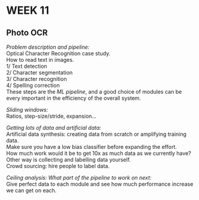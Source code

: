 # **WEEK 11**

## **Photo OCR**  

*Problem description and pipeline:*  
Optical Character Recognition case study.  
How to read text in images.  
1/ Text detection  
2/ Character segmentation  
3/ Character recognition  
4/ Spelling correction  
These steps are the *ML pipeline*, and a good choice of modules can be every important in the efficiency of the overall system.  

*Sliding windows:*  
Ratios, step-size/stride, expansion...

*Getting lots of data and artificial data:*  
Artificial data synthesis: creating data from scratch or amplifying training data.  
Make sure you have a low bias classifier before expanding the effort.  
How much work would it be to get 10x as much data as we currently have?  
Other way is collecting and labelling data yourself.  
Crowd sourcing: hire people to label data.

*Ceiling analysis: What part of the pipeline to work on next:*  
Give perfect data to each module and see how much performance increase we can get on each.  
